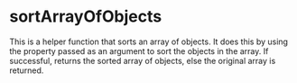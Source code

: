 # sortArrayOfObjects
This is a helper function that sorts an array of objects. It does this by using the property passed as an argument to sort the objects in the array. If successful, returns the sorted array of objects, else the original array is returned.
